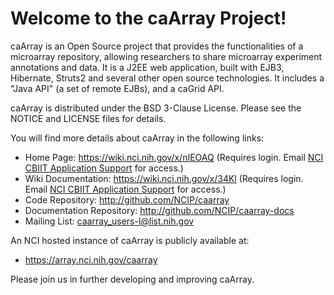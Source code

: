 Welcome to the caArray Project!
=====================================

caArray is an Open Source project that provides the functionalities of a
microarray repository, allowing researchers to share microarray experiment
annotations and data. It is a J2EE web application, built with EJB3, Hibernate,
Struts2 and several other open source technologies. It includes a "Java API"
(a set of remote EJBs), and a caGrid API.

caArray is distributed under the BSD 3-Clause License.
Please see the NOTICE and LICENSE files for details.

You will find more details about caArray in the following links:

 *  Home Page: https://wiki.nci.nih.gov/x/nIEOAQ (Requires login. Email [NCI CBIIT Application Support](mailto:ncicbiit@mail.nih.gov) for access.)  
 *  Wiki Documentation: https://wiki.nci.nih.gov/x/34Kl (Requires login. Email [NCI CBIIT Application Support](mailto:ncicbiit@mail.nih.gov) for access.)
 *  Code Repository: http://github.com/NCIP/caarray
 *  Documentation Repository: http://github.com/NCIP/caarray-docs
 *  Mailing List: caarray_users-l@list.nih.gov

An NCI hosted instance of caArray is publicly available at:

 * https://array.nci.nih.gov/caarray

Please join us in further developing and improving caArray.


